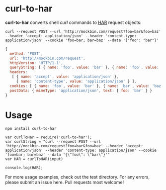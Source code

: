 # curl-to-har


**curl-to-har** converts shell *curl* commands to [HAR](http://www.softwareishard.com/blog/har-12-spec/#request) request objects:

``` curl
curl --request POST --url 'http://mockbin.com/request?foo=bar&foo=baz' --header 'accept: application/json' --header 'content-type: application/json' --cookie 'foo=bar; bar=baz' --data '{"foo": "bar"}'

```


``` js
{ 
  method: 'POST',
  url: 'http://mockbin.com/request',
  httpVersion: 'HTTP/1.1',
  queryString: [ { name: 'foo', value: 'bar' }, { name: 'foo', value: 'baz' } ],
  headers: 
   [ { name: 'accept', value: 'application/json' },
     { name: 'content-type', value: 'application/json' } ],
  cookies: [ { name: 'foo', value: 'bar' }, { name: 'bar', value: 'baz' } ],
  postData: { mimeType: 'application/json', text: { foo: 'bar' } } 
}
```

# Usage

```
npm install curl-to-har
```

```
var curlToHar = require('curl-to-har');
var curlString = "curl --request POST --url 'http://mockbin.com/request?foo=bar&foo=baz' --header 'accept: application/json' --header 'content-type: application/json' --cookie 'foo=bar; bar=baz' --data '{\"foo\": \"bar\"}'"
var HAR = curlToHAR(input)

console.log(HAR);

```

For more usage examples, check out the test directory.
For any errors, please submit an issue here. Pull requests most welcome!
